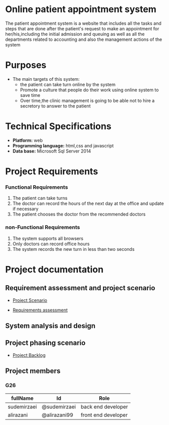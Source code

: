 # Online patient appointment system
The patient appointment system is a website that includes all the tasks and steps that are done after the patient's request to make an appointment for her/his,including the initial admission and queuing as well as all the departments related to accounting and also the management actions of the system


# Purposes
- The main targets of this system:
    - the patient can take turn online by the system
    - Promote a culture that people do their work using online system to save time
    - Over time,the clinic management is going to be able not to hire a secretory to answer to the patient



# Technical Specifications
- **Platform:** web
- **Programming language:** html,css and javascript
- **Data base:** Microsoft Sql Server 2014


# Project Requirements

### Functional Requirements
1. The patient can take turns
2. The doctor can record the hours of the next day at the office and update if necessary
3. The patient chooses the doctor from the recommended doctors


### non-Functional Requirements
1. The system supports all browsers
2. Only doctors can record office hours
3. The system records the new turn in less than two seconds


# Project documentation

## Requirement assessment and project scenario


- [Project Scenario](https://github.com/AliRazani99/Online_System_Software/blob/main/Documentaion/Requirements%20and%20scenario/Scenario.md)


- [Requirements assessment](https://github.com/AliRazani99/Online_System_Software/blob/main/Documentaion/Requirements%20and%20scenario/reqirement.md)


## System analysis and design



## Project phasing scenario
- [Project Backlog](https://github.com/AliRazani99/Online_System_Software/blob/main/Documentaion/Project%20backlog/backlog.md)








## Project members
### G26
  fullName|Id|Role
  --------|--|----
  sudemirzaei|@sudemirzaei|back end developer
  alirazani  |@alirazani99|front end developer


